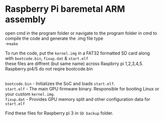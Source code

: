 # Raspberry Pi baremetal ARM assembly

open cmd in the program folder or navigate to the program folder in cmd
to compile the code and generate the .img file type <br>
->``make``

To run the code, put the `kernel.img` in a FAT32 formatted SD card along with `bootcode.bin`, `fixup.dat` & `start.elf`
<br>these files are diffrent (but same name) across Raspbrry pi 1,2,3,4,5. Raspberry pi4/5 do not reqire bootcode.bin

<br>`bootcode.bin` - Initializes the SoC and loads `start.elf`.
<br>`start.elf` -	The main GPU firmware binary. Responsible for booting Linux or your custom `kernel.img`.
<br>`fixup.dat` -	Provides GPU memory split and other configuration data for `start.elf`

Find these files for Raspberry pi 3 in `SD backup` folder.
